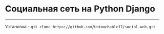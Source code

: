 # Социальная сеть на Python Django 
____
Установка - `git clone https://github.com/Untouchable17/social-web.git`
